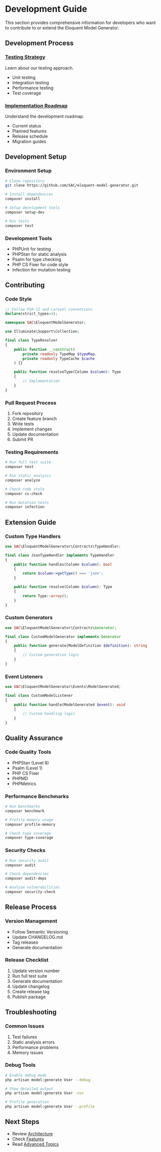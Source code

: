 # Development Guide

This section provides comprehensive information for developers who want to contribute to or extend the Eloquent Model Generator.

## Development Process

### [Testing Strategy](./testing.md)
Learn about our testing approach.
- Unit testing
- Integration testing
- Performance testing
- Test coverage

### [Implementation Roadmap](./roadmap.md)
Understand the development roadmap.
- Current status
- Planned features
- Release schedule
- Migration guides

## Development Setup

### Environment Setup
```bash
# Clone repository
git clone https://github.com/SAC/eloquent-model-generator.git

# Install dependencies
composer install

# Setup development tools
composer setup-dev

# Run tests
composer test
```

### Development Tools
- PHPUnit for testing
- PHPStan for static analysis
- Psalm for type checking
- PHP CS Fixer for code style
- Infection for mutation testing

## Contributing

### Code Style
```php
// Follow PSR-12 and Laravel conventions
declare(strict_types=1);

namespace SAC\EloquentModelGenerator;

use Illuminate\Support\Collection;

final class TypeResolver
{
    public function __construct(
        private readonly TypeMap $typeMap,
        private readonly TypeCache $cache
    ) {}

    public function resolveType(Column $column): Type
    {
        // Implementation
    }
}
```

### Pull Request Process
1. Fork repository
2. Create feature branch
3. Write tests
4. Implement changes
5. Update documentation
6. Submit PR

### Testing Requirements
```bash
# Run full test suite
composer test

# Run static analysis
composer analyze

# Check code style
composer cs-check

# Run mutation tests
composer infection
```

## Extension Guide

### Custom Type Handlers
```php
use SAC\EloquentModelGenerator\Contracts\TypeHandler;

final class JsonTypeHandler implements TypeHandler
{
    public function handles(Column $column): bool
    {
        return $column->getType() === 'json';
    }

    public function resolve(Column $column): Type
    {
        return Type::array();
    }
}
```

### Custom Generators
```php
use SAC\EloquentModelGenerator\Contracts\Generator;

final class CustomModelGenerator implements Generator
{
    public function generate(ModelDefinition $definition): string
    {
        // Custom generation logic
    }
}
```

### Event Listeners
```php
use SAC\EloquentModelGenerator\Events\ModelGenerated;

final class CustomModelListener
{
    public function handle(ModelGenerated $event): void
    {
        // Custom handling logic
    }
}
```

## Quality Assurance

### Code Quality Tools
- PHPStan (Level 8)
- Psalm (Level 1)
- PHP CS Fixer
- PHPMD
- PHPMetrics

### Performance Benchmarks
```bash
# Run benchmarks
composer benchmark

# Profile memory usage
composer profile-memory

# Check type coverage
composer type-coverage
```

### Security Checks
```bash
# Run security audit
composer audit

# Check dependencies
composer audit-deps

# Analyze vulnerabilities
composer security-check
```

## Release Process

### Version Management
- Follow Semantic Versioning
- Update CHANGELOG.md
- Tag releases
- Generate documentation

### Release Checklist
1. Update version number
2. Run full test suite
3. Generate documentation
4. Update changelog
5. Create release tag
6. Publish package

## Troubleshooting

### Common Issues
1. Test failures
2. Static analysis errors
3. Performance problems
4. Memory issues

### Debug Tools
```bash
# Enable debug mode
php artisan model:generate User --debug

# Show detailed output
php artisan model:generate User -vvv

# Profile generation
php artisan model:generate User --profile
```

## Next Steps

- Review [Architecture](../architecture/index.md)
- Check [Features](../features/index.md)
- Read [Advanced Topics](../advanced/index.md)
